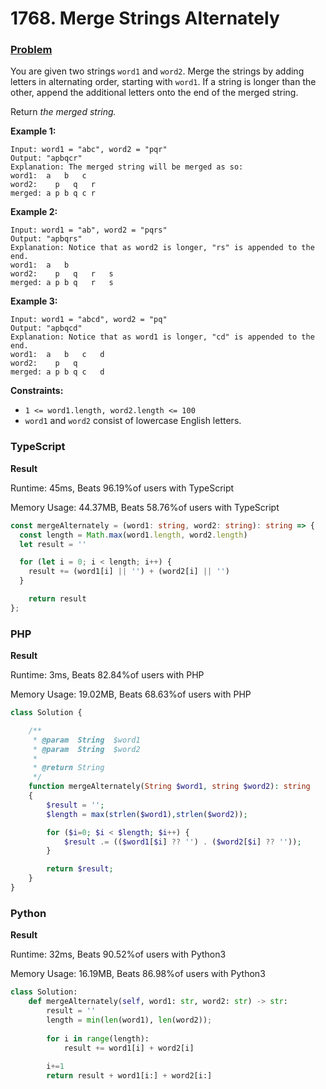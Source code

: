 # 1768. Merge Strings Alternately

### [Problem](https://leetcode.com/problems/merge-strings-alternately/description/)

You are given two strings `word1` and `word2`. Merge the strings by adding letters in alternating order, starting with `word1`. If a string is longer than the other, append the additional letters onto the end of the merged string.

Return _the merged string._

**Example 1:**

```
Input: word1 = "abc", word2 = "pqr"
Output: "apbqcr"
Explanation: The merged string will be merged as so:
word1:  a   b   c
word2:    p   q   r
merged: a p b q c r
```

**Example 2:**

```
Input: word1 = "ab", word2 = "pqrs"
Output: "apbqrs"
Explanation: Notice that as word2 is longer, "rs" is appended to the end.
word1:  a   b 
word2:    p   q   r   s
merged: a p b q   r   s
```

**Example 3:**

```
Input: word1 = "abcd", word2 = "pq"
Output: "apbqcd"
Explanation: Notice that as word1 is longer, "cd" is appended to the end.
word1:  a   b   c   d
word2:    p   q 
merged: a p b q c   d
```

**Constraints:**

* `1 <= word1.length, word2.length <= 100`
* `word1` and `word2` consist of lowercase English letters.

### TypeScript

**Result**

Runtime: 45ms, Beats 96.19%of users with TypeScript

Memory Usage: 44.37MB, Beats 58.76%of users with TypeScript

```typescript
const mergeAlternately = (word1: string, word2: string): string => {
  const length = Math.max(word1.length, word2.length)
  let result = ''

  for (let i = 0; i < length; i++) {
    result += (word1[i] || '') + (word2[i] || '')
  }

    return result
};
```

### PHP <a href="#php" id="php"></a>

**Result**

Runtime: 3ms, Beats 82.84%of users with PHP

Memory Usage: 19.02MB, Beats 68.63%of users with PHP

```php
class Solution {

    /**
     * @param  String  $word1
     * @param  String  $word2
     *
     * @return String
     */
    function mergeAlternately(String $word1, string $word2): string
    {
        $result = '';
        $length = max(strlen($word1),strlen($word2));

        for ($i=0; $i < $length; $i++) {
            $result .= (($word1[$i] ?? '') . ($word2[$i] ?? ''));
        }

        return $result;
    }
}
```

### Python <a href="#python" id="python"></a>

**Result**

Runtime: 32ms, Beats 90.52%of users with Python3

Memory Usage: 16.19MB, Beats 86.98%of users with Python3

```python
class Solution:
    def mergeAlternately(self, word1: str, word2: str) -> str:
        result = ''
        length = min(len(word1), len(word2));
        
        for i in range(length):
            result += word1[i] + word2[i]
        
        i+=1
        return result + word1[i:] + word2[i:]
```
